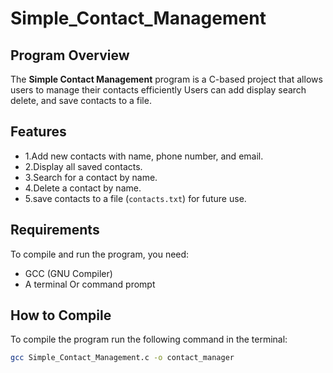 # Simple_Contact_Management
## Program Overview
The **Simple Contact Management** program is a C-based project that allows users to manage their contacts efficiently Users can add display search delete, and save contacts to a file.

## Features
- 1.Add new contacts with name, phone number, and email.
- 2.Display all saved contacts.
- 3.Search for a contact by name.
- 4.Delete a contact by name.
- 5.save contacts to a file (`contacts.txt`) for future use.

## Requirements
To compile and run the program, you need:
- GCC (GNU Compiler)
- A terminal Or command prompt

## How to Compile
To compile the program run the following command in the terminal:
```bash
gcc Simple_Contact_Management.c -o contact_manager
